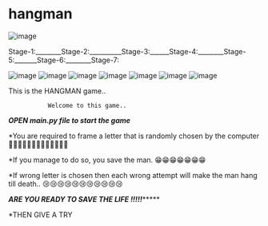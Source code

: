 # hangman

![image](https://user-images.githubusercontent.com/85058520/130326259-d4ac1805-754f-48c0-adf9-b74aebdd1cb9.png)

Stage-1:________Stage-2:__________Stage-3:______Stage-4:________Stage-5:_______Stage-6:________Stage-7:  

![image](https://user-images.githubusercontent.com/85058520/130326316-bb5659f7-acd1-4a0d-8313-42d4fd6c031b.png)    ![image](https://user-images.githubusercontent.com/85058520/130326345-7bb68ae6-a765-46ac-9c48-0a505846d14a.png)    ![image](https://user-images.githubusercontent.com/85058520/130326370-a2c57ee1-e282-4748-8005-82af405c9dcd.png)     ![image](https://user-images.githubusercontent.com/85058520/130326384-6ebe6c25-3263-41e8-ac86-b3ac6a01bb5f.png)      ![image](https://user-images.githubusercontent.com/85058520/130326421-e44bad41-e64e-4f5d-9aec-19692c93628d.png)      ![image](https://user-images.githubusercontent.com/85058520/130326438-454556f1-0e01-4557-ad4b-1dfcdcfdf418.png)       ![image](https://user-images.githubusercontent.com/85058520/130326452-42aedd03-8811-461f-9a39-901ac586d1dc.png)















This is the HANGMAN game..

               Welcome to this game..

*****OPEN main.py file to start the game*****


*You are required to frame a letter that is randomly chosen by the computer  🦾🦾🦾🦾🦾🦾🦾🦾🦾🦾🦾🦾🦾

*If you manage to do so, you save the man.    😁😁😁😁😁😁😁

*If wrong letter is chosen then each wrong attempt will make the man hang till death..    😢😢😢😢😢😢😢😢😢😢😢 

*************************ARE YOU READY TO SAVE THE LIFE !!!!!******************************



*THEN GIVE A TRY

